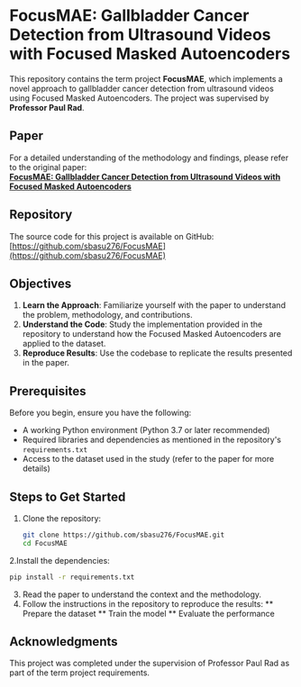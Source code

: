 # FocusMAE: Gallbladder Cancer Detection from Ultrasound Videos with Focused Masked Autoencoders

This repository contains the term project **FocusMAE**, which implements a novel approach to gallbladder cancer detection from ultrasound videos using Focused Masked Autoencoders. The project was supervised by **Professor Paul Rad**.

## Paper
For a detailed understanding of the methodology and findings, please refer to the original paper:  
**[FocusMAE: Gallbladder Cancer Detection from Ultrasound Videos with Focused Masked Autoencoders](https://arxiv.org/abs/2403.08848)**

## Repository
The source code for this project is available on GitHub:  
[https://github.com/sbasu276/FocusMAE](https://github.com/sbasu276/FocusMAE)

## Objectives
1. **Learn the Approach**: Familiarize yourself with the paper to understand the problem, methodology, and contributions.
2. **Understand the Code**: Study the implementation provided in the repository to understand how the Focused Masked Autoencoders are applied to the dataset.
3. **Reproduce Results**: Use the codebase to replicate the results presented in the paper.

## Prerequisites
Before you begin, ensure you have the following:
- A working Python environment (Python 3.7 or later recommended)
- Required libraries and dependencies as mentioned in the repository's `requirements.txt`
- Access to the dataset used in the study (refer to the paper for more details)

## Steps to Get Started
1. Clone the repository:
   ```bash
   git clone https://github.com/sbasu276/FocusMAE.git
   cd FocusMAE
   ```
2.Install the dependencies:
  ```bash
  pip install -r requirements.txt
  ```
3. Read the paper to understand the context and the methodology.
4. Follow the instructions in the repository to reproduce the results:
  ** Prepare the dataset
  ** Train the model
  ** Evaluate the performance

## Acknowledgments

This project was completed under the supervision of Professor Paul Rad as part of the term project requirements.


